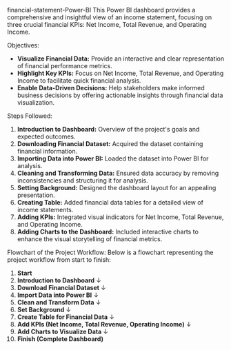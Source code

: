 financial-statement-Power-BI
This Power BI dashboard provides a comprehensive and insightful view of an income statement, focusing on three crucial financial KPIs: Net Income, Total Revenue, and Operating Income.


Objectives:
- **Visualize Financial Data:** Provide an interactive and clear representation of financial performance metrics.
- **Highlight Key KPIs:** Focus on Net Income, Total Revenue, and Operating Income to facilitate quick financial analysis.
- **Enable Data-Driven Decisions:** Help stakeholders make informed business decisions by offering actionable insights through financial data visualization.

Steps Followed:
1. **Introduction to Dashboard:** Overview of the project's goals and expected outcomes.
2. **Downloading Financial Dataset:** Acquired the dataset containing financial information.
3. **Importing Data into Power BI:** Loaded the dataset into Power BI for analysis.
4. **Cleaning and Transforming Data:** Ensured data accuracy by removing inconsistencies and structuring it for analysis.
5. **Setting Background:** Designed the dashboard layout for an appealing presentation.
6. **Creating Table:** Added financial data tables for a detailed view of income statements.
7. **Adding KPIs:** Integrated visual indicators for Net Income, Total Revenue, and Operating Income.
8. **Adding Charts to the Dashboard:** Included interactive charts to enhance the visual storytelling of financial metrics.


Flowchart of the Project Workflow:
Below is a flowchart representing the project workflow from start to finish:

1. **Start**
2. **Introduction to Dashboard** 
   ↓ 
3. **Download Financial Dataset** 
   ↓ 
4. **Import Data into Power BI** 
   ↓ 
5. **Clean and Transform Data** 
   ↓ 
6. **Set Background** 
   ↓ 
7. **Create Table for Financial Data** 
   ↓ 
8. **Add KPIs (Net Income, Total Revenue, Operating Income)** 
   ↓ 
9. **Add Charts to Visualize Data** 
   ↓ 
10. **Finish (Complete Dashboard)**


